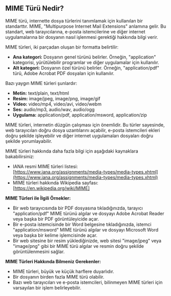## MIME Türü Nedir?

MIME türü, internette dosya türlerini tanımlamak için kullanılan bir standarttır. MIME, "Multipurpose Internet Mail Extensions" anlamına gelir. Bu standart, web tarayıcılarına, e-posta istemcilerine ve diğer internet uygulamalarına bir dosyanın nasıl işlenmesi gerektiği hakkında bilgi verir.

MIME türleri, iki parçadan oluşan bir formatta belirtilir:

* **Ana kategori:** Dosyanın genel türünü belirler. Örneğin, "application" kategorisi, yürütülebilir programlar ve diğer uygulamalar için kullanılır.
* **Alt kategori:** Dosyanın özel türünü belirler. Örneğin, "application/pdf" türü, Adobe Acrobat PDF dosyaları için kullanılır.

Bazı yaygın MIME türleri şunlardır:

* **Metin:** text/plain, text/html
* **Resim:** image/jpeg, image/png, image/gif
* **Video:** video/mp4, video/avi, video/webm
* **Ses:** audio/mp3, audio/wav, audio/ogg
* **Uygulama:** application/pdf, application/msword, application/zip

MIME türleri, internetin düzgün çalışması için önemlidir. Bu türler sayesinde, web tarayıcıları doğru dosya uzantılarını açabilir, e-posta istemcileri ekleri doğru şekilde işleyebilir ve diğer internet uygulamaları dosyaları doğru şekilde yorumlayabilir.

MIME türleri hakkında daha fazla bilgi için aşağıdaki kaynaklara bakabilirsiniz:

* IANA resmi MIME türleri listesi: [https://www.iana.org/assignments/media-types/media-types.xhtml](https://www.iana.org/assignments/media-types/media-types.xhtml)
* MIME türleri hakkında Wikipedia sayfası: [https://en.wikipedia.org/wiki/MIME]

**MIME Türleri ile İlgili Örnekler:**

* Bir web tarayıcısında bir PDF dosyasına tıkladığınızda, tarayıcı "application/pdf" MIME türünü algılar ve dosyayı Adobe Acrobat Reader veya başka bir PDF görüntüleyicide açar.
* Bir e-posta istemcisinde bir Word belgesine tıkladığınızda, istemci "application/msword" MIME türünü algılar ve dosyayı Microsoft Word veya başka bir kelime işlemcisinde açar.
* Bir web sitesine bir resim yüklediğinizde, web sitesi "image/jpeg" veya "image/png" gibi bir MIME türü algılar ve resmin doğru şekilde görüntülenmesini sağlar.

**MIME Türleri Hakkında Bilmeniz Gerekenler:**

* MIME türleri, büyük ve küçük harflere duyarlıdır.
* Bir dosyanın birden fazla MIME türü olabilir.
* Bazı web tarayıcıları ve e-posta istemcileri, bilinmeyen MIME türleri için varsayılan bir işlem belirleyebilir.

